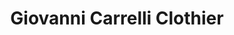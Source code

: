 ---
title: "Giovanni Carrelli Clothier"
url: /westlake/giovanni-carrelli-clothier/
shop: Kleidung
---